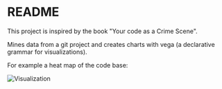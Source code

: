 # README

This project is inspired by the book "Your code as a Crime Scene". 

Mines data from a git project and creates charts with vega 
(a declarative grammar for visualizations).

For example a heat map of the code base:

![Visualization](https://github.com/lhrb/woertle/blob/main/resources/visualization.png)
